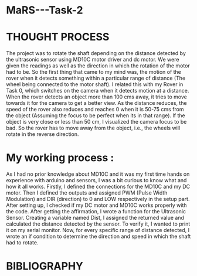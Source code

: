 # MaRS---Task-2

# THOUGHT PROCESS
The project was to rotate the shaft depending on the distance detected by the ultrasonic sensor using MD10C motor driver and dc motor. 
      We were given the readings as well as the direction in which the rotation of the motor had to be. So the first thing that came to my mind was, the motion of the rover when it detects something within a particular range of distance (The wheel being connected to the motor shaft). I related this with my Rover in Task 0, which switches on the camera when it detects motion at a distance. When the rover detects an object more than 100 cms away, it tries to move towards it for the camera to get a better view. As the distance reduces, the speed of the rover also reduces and reaches 0 when it is 50-75 cms from the object (Assuming the focus to be perfect when its in that range). If the object is very close or less than 50 cm, I visualized the camera focus to be bad. So the rover has to move away from the object, i.e., the wheels will rotate in the reverse direction.

# My working process :
As I had no prior knowledge about MD10C and it was my first time hands on experience with arduino and sensors, I was a bit curious to know what and how it all works.
      Firstly, I defined the connections for the MD10C and my DC motor. Then I defined the outputs and assigned PWM (Pulse Width Modulation) and DIR (direction) to 0 and LOW respectively in the setup part. After setting up, I checked if my DC motor and MD10C works properly with the code. After getting the affirmation, I wrote a function for the Ultrasonic Sensor. Creating a variable named Dist, I assigned the returned value and calculated the distance detected by the sensor. To verify it, I wanted to print it on my serial monitor. Now, for every specific range of distance detected, I wrote an if condition to determine the direction and speed in which the shaft had to rotate. 

# BIBLIOGRAPHY
